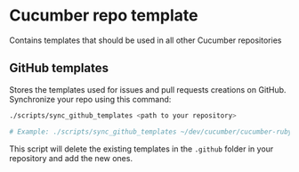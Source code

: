 # Cucumber repo template

Contains templates that should be used in all other Cucumber repositories

## GitHub templates

Stores the templates used for issues and pull requests creations on GitHub. Synchronize your repo using this command:

```bash
./scripts/sync_github_templates <path to your repository>

# Example: ./scripts/sync_github_templates ~/dev/cucumber/cucumber-ruby
```

This script will delete the existing templates in the `.github` folder in your repository and add the new ones.
